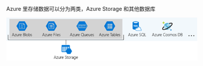Azure 里存储数据可以分为两类，Azure Storage 和其他数据库

![Illustration identifying the Azure data services that are part of Azure Storage.](https://raw.githubusercontent.com/caliburn1994/caliburn1994.github.io/dev/images/20240430054932.png)